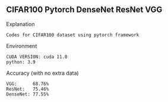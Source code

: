 ## CIFAR100 Pytorch DenseNet ResNet VGG

Explanation

    Codes for CIFAR100 dataset using pytorch framework

Environment

    CUDA VERSION: cuda 11.0
    python: 3.9  

Accuracy (with no extra data)

    VGG:      68.76%
    ResNet:   75.46%
    DenseNet: 77.55%

